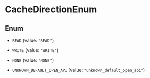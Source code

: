 

# CacheDirectionEnum

## Enum


* `READ` (value: `"READ"`)

* `WRITE` (value: `"WRITE"`)

* `NONE` (value: `"NONE"`)

* `UNKNOWN_DEFAULT_OPEN_API` (value: `"unknown_default_open_api"`)



